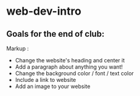 # web-dev-intro
## Goals for the end of club:
  Markup : 
  * Change the website's heading and center it
  * Add a paragraph about anything you want!
  * Change the background color / font / text color
  * Include a link to website
  * Add an image to your website
